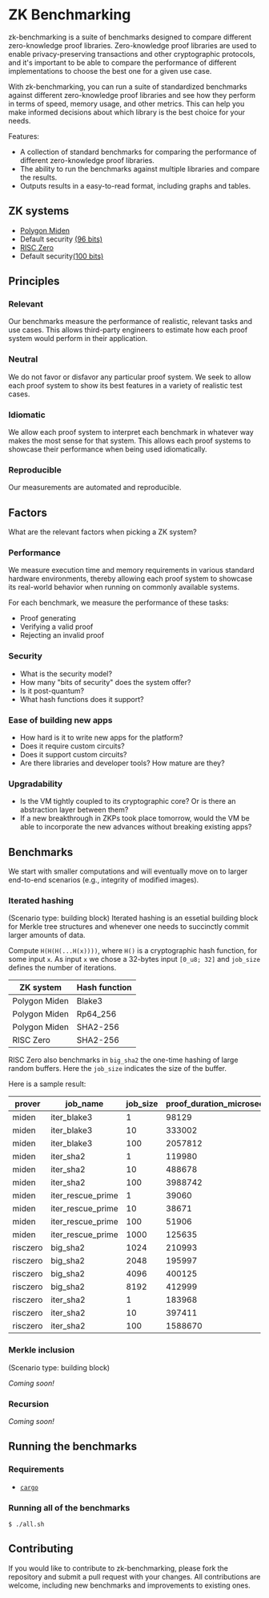 # ZK Benchmarking
 
zk-benchmarking is a suite of benchmarks designed to compare different zero-knowledge proof libraries. Zero-knowledge proof libraries are used to enable privacy-preserving transactions and other cryptographic protocols, and it's important to be able to compare the performance of different implementations to choose the best one for a given use case.
 
With zk-benchmarking, you can run a suite of standardized benchmarks against different zero-knowledge proof libraries and see how they perform in terms of speed, memory usage, and other metrics. This can help you make informed decisions about which library is the best choice for your needs.
 
Features:
 
* A collection of standard benchmarks for comparing the performance of different zero-knowledge proof libraries.
* The ability to run the benchmarks against multiple libraries and compare the results.
* Outputs results in a easy-to-read format, including graphs and tables.
 
## ZK systems
 
* [Polygon Miden](https://github.com/maticnetwork/miden)
 * Default security [(96 bits)](https://github.com/maticnetwork/miden/blob/e941cf8dc6397a830d9073c8730389248e82f8e1/air/src/options.rs#L29)
* [RISC Zero](https://github.com/risc0/risc0/)
 * Default security[(100 bits)](https://github.com/risc0/risc0/#security)
 
## Principles
 
### Relevant
 
Our benchmarks measure the performance of realistic, relevant tasks and use cases. This allows third-party engineers to estimate how each proof system would perform in their application.
 
### Neutral
 
We do not favor or disfavor any particular proof system. We seek to allow each proof system to show its best features in a variety of realistic test cases.
 
### Idiomatic
 
We allow each proof system to interpret each benchmark in whatever way makes the most sense for that system. This allows each proof systems to showcase their performance when being used idiomatically.
 
### Reproducible
 
Our measurements are automated and reproducible.
 
## Factors
 
What are the relevant factors when picking a ZK system?
 
### Performance
 
We measure execution time and memory requirements in various standard hardware environments, thereby allowing each proof system to showcase its real-world behavior when running on commonly available systems.
 
For each benchmark, we measure the performance of these tasks:
 
* Proof generating
* Verifying a valid proof
* Rejecting an invalid proof
 
### Security
 
* What is the security model?
* How many "bits of security" does the system offer?
* Is it post-quantum?
* What hash functions does it support?
 
### Ease of building new apps
 
* How hard is it to write new apps for the platform?
* Does it require custom circuits?
* Does it support custom circuits?
* Are there libraries and developer tools? How mature are they?
 
### Upgradability
 
* Is the VM tightly coupled to its cryptographic core? Or is there an abstraction layer between them?
* If a new breakthrough in ZKPs took place tomorrow, would the VM be able to incorporate the new advances without breaking existing apps?
 
## Benchmarks
 
We start with smaller computations and will eventually move on to larger end-to-end scenarios (e.g., integrity of modified images).
 
### Iterated hashing
 
(Scenario type: building block)
Iterated hashing is an essetial building block for Merkle tree structures and whenever one needs to succinctly commit larger amounts of data.
 
Compute `H(H(H(...H(x))))`, where `H()` is a cryptographic hash function, for some input `x`. As input `x` we chose a 32-bytes input `[0_u8; 32]` and `job_size` defines the number of iterations.
 
| ZK system     | Hash function |
| ------------- | ------------- |
| Polygon Miden | Blake3        |
| Polygon Miden | Rp64_256      |
| Polygon Miden | SHA2-256      |
| RISC Zero     | SHA2-256      |
 
RISC Zero also benchmarks in `big_sha2` the one-time hashing of large random buffers. Here the `job_size` indicates the size of the buffer.

Here is a sample result:
 
| prover | job_name | job_size | proof_duration_microsec | verify_duration_microsec | proof_bytes |
| ------|---------|-----------|--------------------------|--------------------------|------------- |
| miden | iter_blake3 | 1 | 98129 | 3266 | 67699 |
| miden | iter_blake3 | 10 | 333002 | 3236 | 83300 |
| miden | iter_blake3 | 100 | 2057812 | 3474 | 100752 |
| miden | iter_sha2 | 1 | 119980 | 3045 | 72356 |
| miden | iter_sha2 | 10 | 488678 | 3262 | 89776 |
| miden | iter_sha2 | 100 | 3988742 | 3544 | 107560 |
| miden | iter_rescue_prime | 1 | 39060 | 2793 | 53203 |
| miden | iter_rescue_prime | 10 | 38671 | 2771 | 53284 |
| miden | iter_rescue_prime | 100 | 51906 | 2809 | 57529 |
| miden | iter_rescue_prime | 1000 | 125635 | 3042 | 72742 |
| risczero | big_sha2 | 1024 | 210993 | 2826 | 177684 |
| risczero | big_sha2 | 2048 | 195997 | 2812 | 177684 |
| risczero | big_sha2 | 4096 | 400125 | 3028 | 187796 |
| risczero | big_sha2 | 8192 | 412999 | 3027 | 187796 |
| risczero | iter_sha2 | 1 | 183968 | 2813 | 177684 |
| risczero | iter_sha2 | 10 | 397411 | 3032 | 187796 |
| risczero | iter_sha2 | 100 | 1588670 | 4054 | 210068 |
 
### Merkle inclusion
 
(Scenario type: building block)
 
*Coming soon!*
 
### Recursion
 
*Coming soon!*
 
## Running the benchmarks

### Requirements
 
* [`cargo`](https://doc.rust-lang.org/stable/cargo/)
 
### Running all of the benchmarks
 
```console
$ ./all.sh
```
 
## Contributing
 
If you would like to contribute to zk-benchmarking, please fork the repository and submit a pull request with your changes. All contributions are welcome, including new benchmarks and improvements to existing ones.
